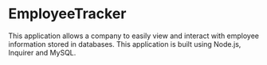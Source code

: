 # EmployeeTracker
This application allows a company to easily view and interact with employee information stored in databases. This application is built using Node.js, Inquirer and MySQL.
